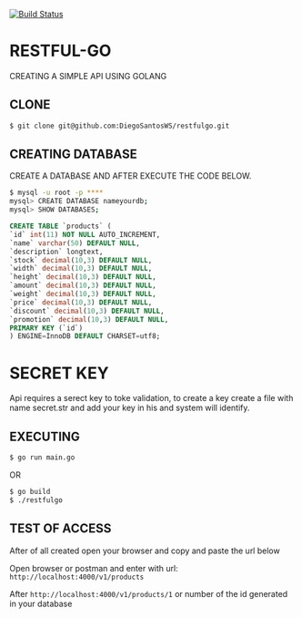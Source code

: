 [![Build Status](https://travis-ci.org/DiegoSantosWS/restfulgo.svg?branch=master)](https://travis-ci.org/DiegoSantosWS/restfulgo)

# RESTFUL-GO 
CREATING A SIMPLE API USING GOLANG

## CLONE

```bash
$ git clone git@github.com:DiegoSantosWS/restfulgo.git
```
## CREATING DATABASE

CREATE A DATABASE AND AFTER EXECUTE THE CODE BELOW.
```bash
$ mysql -u root -p ****
mysql> CREATE DATABASE nameyourdb;
mysql> SHOW DATABASES;
```

```sql
CREATE TABLE `products` (
`id` int(11) NOT NULL AUTO_INCREMENT,
`name` varchar(50) DEFAULT NULL,
`description` longtext,
`stock` decimal(10,3) DEFAULT NULL,
`width` decimal(10,3) DEFAULT NULL,
`height` decimal(10,3) DEFAULT NULL,
`amount` decimal(10,3) DEFAULT NULL,
`weight` decimal(10,3) DEFAULT NULL,
`price` decimal(10,3) DEFAULT NULL,
`discount` decimal(10,3) DEFAULT NULL,
`promotion` decimal(10,3) DEFAULT NULL,
PRIMARY KEY (`id`)
) ENGINE=InnoDB DEFAULT CHARSET=utf8;
```

# SECRET KEY

Api requires a serect key to toke validation, to create a key create a file with name secret.str and add your key in his and system will identify.

## EXECUTING

```bash
$ go run main.go
```

OR

```bash
$ go build
$ ./restfulgo
```
## TEST OF ACCESS
After of all created open your browser and copy and paste the url below

Open browser or postman and enter with url: `http://localhost:4000/v1/products`

After `http://localhost:4000/v1/products/1` or number of the id generated in your database